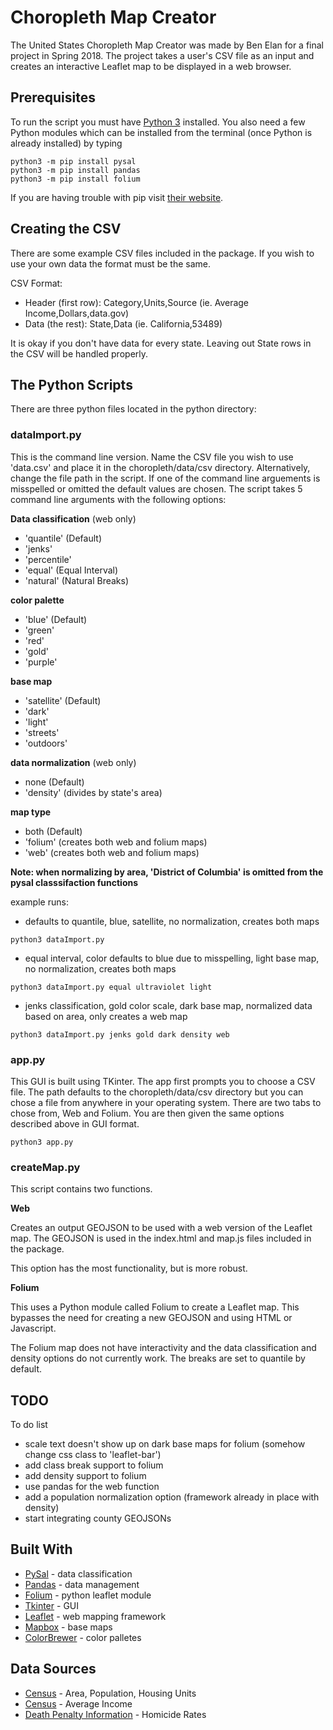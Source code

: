 # Choropleth Map Creator

The United States Choropleth Map Creator was made by Ben Elan for a final project in Spring 2018. The project takes a user's CSV file as an input and creates an interactive Leaflet map to be displayed in a web browser.

## Prerequisites

To run the script you must have [Python 3](https://www.python.org/downloads/) installed. You also need a few Python modules which can be installed from the terminal (once Python is already installed) by typing

```
python3 -m pip install pysal
python3 -m pip install pandas
python3 -m pip install folium
```
If you are having trouble with pip visit [their website](https://packaging.python.org/tutorials/installing-packages/).

## Creating the CSV

There are some example CSV files included in the package. If you wish to use your own data the format must be the same.

CSV Format:
* Header (first row):
Category,Units,Source (ie. Average Income,Dollars,data.gov)
* Data (the rest):
State,Data (ie. California,53489)

It is okay if you don't have data for every state. Leaving out State rows in the CSV will be handled properly.

## The Python Scripts

There are three python files located in the python directory:

### __dataImport.py__

This is the command line version. Name the CSV file you wish to use 'data.csv' and place it in the choropleth/data/csv directory. Alternatively, change the file path in the script. If one of the command line arguements is misspelled or omitted the default values are chosen. The script takes 5 command line arguments with the following options:

__Data classification__ (web only)
* 'quantile' (Default)
* 'jenks'
* 'percentile'
* 'equal' (Equal Interval)
* 'natural' (Natural Breaks)

__color palette__
* 'blue' (Default)
* 'green'
* 'red'
* 'gold' 
* 'purple'

__base map__
* 'satellite' (Default)
* 'dark'
* 'light'
* 'streets' 
* 'outdoors'

__data normalization__ (web only)
* none (Default)
* 'density' (divides by state's area)

__map type__
* both (Default)
* 'folium' (creates both web and folium maps)
* 'web' (creates both web and folium maps)

**Note: when normalizing by area, 'District of Columbia' is omitted from the pysal classsifaction functions**

example runs:
* defaults to quantile, blue, satellite, no normalization, creates both maps
```
python3 dataImport.py
```
* equal interval, color defaults to blue due to misspelling, light base map, no normalization, creates both maps
```
python3 dataImport.py equal ultraviolet light
```
* jenks classification, gold color scale, dark base map, normalized data based on area, only creates a web map
```
python3 dataImport.py jenks gold dark density web
```

### __app.py__

This GUI is built using TKinter. The app first prompts you to choose a CSV file. The path defaults to the choropleth/data/csv directory but you can chose a file from anywhere in your operating system. There are two tabs to chose from, Web and Folium. You are then given the same options described above in GUI format.
````
python3 app.py
````

### __createMap.py__
This script contains two functions. 

__Web__

Creates an output GEOJSON to be used with a web version of the Leaflet map. The GEOJSON is used in the index.html and map.js files included in the package. 

This option has the most functionality, but is more robust.

__Folium__

This uses a Python module called Folium to create a Leaflet map. This bypasses the need for creating a new GEOJSON and using HTML or Javascript. 

The Folium map does not have interactivity and the data classification and density options do not currently work. The breaks are set to quantile by default. 


## TODO
To do list

* scale text doesn't show up on dark base maps for folium (somehow change css class to 'leaflet-bar')
* add class break support to folium
* add density support to folium
* use pandas for the web function
* add a population normalization option (framework already in place with density)
* start integrating county GEOJSONs


## Built With

* [PySal](http://pysal.readthedocs.io/en/latest/index.html) - data classification
* [Pandas](https://pandas.pydata.org/) - data management
* [Folium](http://folium.readthedocs.io/en/latest/) - python leaflet module
* [Tkinter](https://wiki.python.org/moin/TkInter) - GUI
* [Leaflet](http://leafletjs.com/) - web mapping framework
* [Mapbox](https://www.mapbox.com/) - base maps
* [ColorBrewer](http://pysal.readthedocs.io/en/latest/index.html) - color palletes


## Data Sources

* [Census](https://factfinder.census.gov/faces/tableservices/jsf/pages/productview.xhtml?pid=DEC_10_SF1_GCTPH1.US01PR&prodType=table45538) - Area, Population, Housing Units
* [Census](https://factfinder.census.gov/bkmk/table/1.0/en/ACS/11_1YR/R1901.US01PRF) - Average Income
* [Death Penalty Information](https://deathpenaltyinfo.org/murder-rates-nationally-and-state) - Homicide Rates